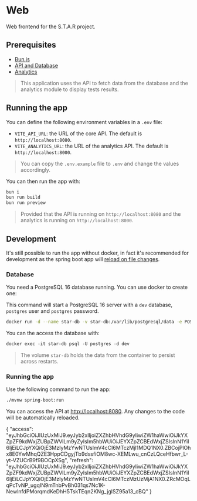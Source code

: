 # Web

Web frontend for the S.T.A.R project.

## Prerequisites

- [Bun.js](https://bun.js.org)
- [API and Database](../api/README.md)
- [Analytics](../analytics/README.md)

> This application uses the API to fetch data from the database and the analytics module to display tests results.

## Running the app

You can define the following environment variables in a `.env` file:

- `VITE_API_URL`: the URL of the core API. The default is `http://localhost:8080`.
- `VITE_ANALYTICS_URL`: the URL of the analytics API. The default is `http://localhost:8000`.

> You can copy the `.env.example` file to `.env` and change the values accordingly.

You can then run the app with:

``` bash
bun i
bun run build
bun run preview
```

> Provided that the API is running on `http://localhost:8080` and the analytics is running on `http://localhost:8000`.

## Development

It's still possible to run the app without docker, in fact it's recommended for development as the spring boot app will [reload on file changes](https://docs.spring.io/spring-boot/how-to/hotswapping.html#howto.hotswapping.fast-application-restarts).

### Database

You need a PostgreSQL 16 database running. You can use docker to create one:

This command will start a PostgreSQL 16 server with a `dev` database, `postgres` user and `postgres` password.

``` bash
docker run -d --name star-db -v star-db:/var/lib/postgresql/data -e POSTGRES_USER=postgres -e POSTGRES_PASSWORD=postgres -e POSTGRES_DB=dev -p 5432:5432 postgres:16
```

You can the access the database with:

``` powershell
docker exec -it star-db psql -U postgres -d dev
```

> The volume `star-db` holds the data from the container to persist across restarts.

### Running the app

Use the following command to run the app:

``` bash
./mvnw spring-boot:run
```

You can access the API at [http://localhost:8080](http://localhost:8080). Any changes to the code will be automatically reloaded.


{
  "access": "eyJhbGciOiJIUzUxMiJ9.eyJyb2xlIjoiZXZhbHVhdG9yIiwiZW1haWwiOiJkYXZpZF9kdWxjZUBpZWVlLm9yZyIsIm5hbWUiOiJEYXZpZCBEdWxjZSIsInN1YiI6IjEiLCJpYXQiOjE3MzIyMzYwNTUsImV4cCI6MTczMjI1MDQ1NX0.ZBCojPlOhx8E0YwMhqQZE3HppCDgyjTb9dssfiOM8wc-XEMLwu_cnCzLQceHfbwr_L-yt-VZUCrB9f9BOCpXSg",
  "refresh": "eyJhbGciOiJIUzUxMiJ9.eyJyb2xlIjoiZXZhbHVhdG9yIiwiZW1haWwiOiJkYXZpZF9kdWxjZUBpZWVlLm9yZyIsIm5hbWUiOiJEYXZpZCBEdWxjZSIsInN1YiI6IjEiLCJpYXQiOjE3MzIyMzYwNTUsImV4cCI6MTczMzUzMjA1NX0.ZRcMOqLqPcTvNP_ugqIN9mTnbPvBh031qs7Nc1K-NewlnfdPMorqmdKeDhH5TskTEqn2KNg_jglSZ95a13_cBQ"
}